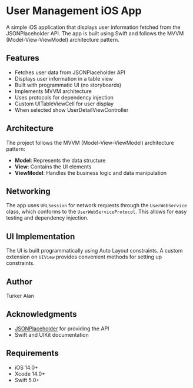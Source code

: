 # User Management iOS App

A simple iOS application that displays user information fetched from the JSONPlaceholder API. The app is built using Swift and follows the MVVM (Model-View-ViewModel) architecture pattern.

## Features

- Fetches user data from JSONPlaceholder API
- Displays user information in a table view
- Built with programmatic UI (no storyboards)
- Implements MVVM architecture
- Uses protocols for dependency injection
- Custom UITableViewCell for user display
- When selected show UserDetailViewController

## Architecture

The project follows the MVVM (Model-View-ViewModel) architecture pattern:

- **Model**: Represents the data structure 
- **View**: Contains the UI elements 
- **ViewModel**: Handles the business logic and data manipulation 

## Networking

The app uses `URLSession` for network requests through the `UserWebService` class, which conforms to the `UserWebServiceProtocol`. This allows for easy testing and dependency injection.

## UI Implementation

The UI is built programmatically using Auto Layout constraints. A custom extension on `UIView` provides convenient methods for setting up constraints.

## Author

Turker Alan

## Acknowledgments

- [JSONPlaceholder](https://jsonplaceholder.typicode.com/) for providing the API
- Swift and UIKit documentation

## Requirements

- iOS 14.0+
- Xcode 14.0+
- Swift 5.0+
